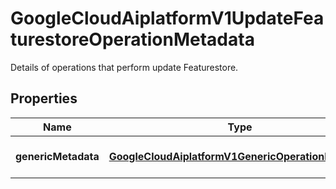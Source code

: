 

# GoogleCloudAiplatformV1UpdateFeaturestoreOperationMetadata

Details of operations that perform update Featurestore.

## Properties

| Name | Type | Description | Notes |
|------------ | ------------- | ------------- | -------------|
|**genericMetadata** | [**GoogleCloudAiplatformV1GenericOperationMetadata**](GoogleCloudAiplatformV1GenericOperationMetadata.md) | Operation metadata for Featurestore. |  [optional] |



